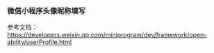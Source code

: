 ### 微信小程序头像昵称填写

参考文档：https://developers.weixin.qq.com/miniprogram/dev/framework/open-ability/userProfile.html

